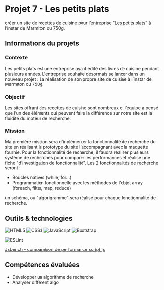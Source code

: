 # Projet 7 - Les petits plats

 créer un site de recettes de cuisine pour l’entreprise “Les petits plats” à l’instar de Marmiton ou 750g.  

## Informations du projets

### Contexte

Les petits plats est une entreprise ayant édité des livres de cuisine pendant plusieurs années.
L'entreprise souhaite désormais se lancer dans un nouveau projet : La réalisation de son propre site de cuisine à l’instar de Marmiton ou 750g.  

### Objectif

Les sites offrant des recettes de cuisine sont nombreux et l’équipe a pensé que l’un des éléments qui peuvent faire la différence sur notre site est la fluidité du moteur de recherche.

### Mission

Ma première mission sera d'inplémenter la fonctionnalité de recherche du site en réalisant le prototype du site l'accompagnant avec la maquette fournie.
Pour la fonctionnalité de recherche, il faudra réaliser plusieurs système de recherches pour comparer les performances et réalisé une fiche "d’investigation de fonctionnalité".
Les 2 fonctionnalités de recherche seront :
- Boucles natives (while, for...) 
- Programmation fonctionnelle avec les méthodes de l'objet array (foreach, filter, map, reduce)

un schéma, ou "algorigramme" sera réalisé pour chaque fonctionnalité de recherche.

## Outils & technologies

![HTML5](https://img.shields.io/badge/html5-%23E34F26.svg?style=for-the-badge&logo=html5&logoColor=white) ![CSS3](https://img.shields.io/badge/css3-%231572B6.svg?style=for-the-badge&logo=css3&logoColor=white) ![JavaScript](https://img.shields.io/badge/javascript-%23323330.svg?style=for-the-badge&logo=javascript&logoColor=%23F7DF1E) 
![Bootstrap](https://img.shields.io/badge/bootstrap-%238511FA.svg?style=for-the-badge&logo=bootstrap&logoColor=white)

![ESLint](https://a11ybadges.com/badge?logo=eslint) 

[Jsbench - comparaison de performance script js](https://jsben.ch/)


## Compétences évaluées

- Développer un algorithme de recherche 
- Analyser différent algo 
